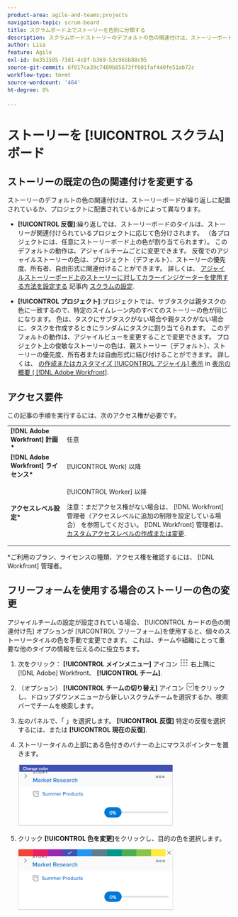 ```yaml
---
product-area: agile-and-teams;projects
navigation-topic: scrum-board
title: スクラムボード上でストーリーを色別に分類する
description: スクラムボードストーリーのデフォルトの色の関連付けは、ストーリーボードがイテレーションに配置されているか、プロジェクトに配置されているかによって異なります。
author: Lisa
feature: Agile
exl-id: 8e351505-73d1-4c8f-b369-53c965b88c95
source-git-commit: 6f817ca39c7489b85673ff601faf440fe51ab72c
workflow-type: tm+mt
source-wordcount: '464'
ht-degree: 0%

---
```


# ストーリーを [!UICONTROL スクラム] ボード

## ストーリーの既定の色の関連付けを変更する

ストーリーのデフォルトの色の関連付けは、ストーリーボードが繰り返しに配置されているか、プロジェクトに配置されているかによって異なります。

* **[!UICONTROL 反復]**:繰り返しでは、ストーリーボードのタイルは、ストーリーが関連付けられているプロジェクトに応じて色分けされます。 （各プロジェクトには、任意にストーリーボード上の色が割り当てられます）。 このデフォルトの動作は、アジャイルチームごとに変更できます。 反復でのアジャイルストーリーの色は、プロジェクト（デフォルト）、ストーリーの優先度、所有者、自由形式に関連付けることができます。 詳しくは、 [アジャイルストーリーボード上のストーリーに対してカラーインジケーターを使用する方法を設定する](../../../agile/get-started-with-agile-in-workfront/configure-scrum.md#configur4) 記事内 [スクラムの設定](../../../agile/get-started-with-agile-in-workfront/configure-scrum.md).

* **[!UICONTROL プロジェクト]**:プロジェクトでは、サブタスクは親タスクの色に一致するので、特定のスイムレーン内のすべてのストーリーの色が同じになります。 色は、タスクにサブタスクがない場合や親タスクがない場合に、タスクを作成するときにランダムにタスクに割り当てられます。 このデフォルトの動作は、アジャイルビューを変更することで変更できます。 プロジェクト上の俊敏なストーリーの色は、親ストーリー（デフォルト）、ストーリーの優先度、所有者または自由形式に結び付けることができます。 詳しくは、 [の作成またはカスタマイズ [!UICONTROL アジャイル] 表示](../../../reports-and-dashboards/reports/reporting-elements/views-overview.md#customizing-an-agile-view) in [表示の概要 ( [!DNL Adobe Workfront]](../../../reports-and-dashboards/reports/reporting-elements/views-overview.md).

## アクセス要件

この記事の手順を実行するには、次のアクセス権が必要です。

<table style="table-layout:auto"> 
 <col> 
 </col> 
 <col> 
 </col> 
 <tbody> 
  <tr> 
   <td role="rowheader"><strong>[!DNL Adobe Workfront] 計画*</strong></td> 
   <td> <p>任意</p> </td> 
  </tr> 
  <tr> 
   <td role="rowheader"><strong>[!DNL Adobe Workfront] ライセンス*</strong></td> 
   <td> <p>[!UICONTROL Work] 以降</p> </td> 
  </tr> 
  <tr> 
   <td role="rowheader"><strong>アクセスレベル設定*</strong></td> 
   <td> <p>[!UICONTROL Worker] 以降</p> <p>注意：まだアクセス権がない場合は、 [!DNL Workfront] 管理者（アクセスレベルに追加の制限を設定している場合） を参照してください。 [!DNL Workfront] 管理者は、 <a href="../../../administration-and-setup/add-users/configure-and-grant-access/create-modify-access-levels.md" class="MCXref xref">カスタムアクセスレベルの作成または変更</a>.</p> </td> 
  </tr> 
 </tbody> 
</table>

&#42;ご利用のプラン、ライセンスの種類、アクセス権を確認するには、 [!DNL Workfront] 管理者。

## フリーフォームを使用する場合のストーリーの色の変更

アジャイルチームの設定が設定されている場合、 [!UICONTROL カードの色の関連付け先] オプションが [!UICONTROL フリーフォーム]を使用すると、個々のストーリータイルの色を手動で変更できます。 これは、チームや組織にとって重要な他のタイプの情報を伝えるのに役立ちます。

1. 次をクリック： **[!UICONTROL メインメニュー]** アイコン ![](assets/main-menu-icon.png) 右上隅に [!DNL Adobe] Workfront、 **[!UICONTROL チーム]**.

1. （オプション） **[!UICONTROL チームの切り替え]** アイコン ![チームを切り替えアイコン](assets/switch-team-icon.png)をクリックし、ドロップダウンメニューから新しいスクラムチームを選択するか、検索バーでチームを検索します。

1. 左のパネルで、「 」を選択します。 **[!UICONTROL 反復]** 特定の反復を選択するには、または **[!UICONTROL 現在の反復]**.
1. ストーリータイルの上部にある色付きのバナーの上にマウスポインターを置きます。

   ![](assets/agile-story-color1-nwe-350x140.png)

1. クリック **[!UICONTROL 色を変更]**&#x200B;をクリックし、目的の色を選択します。

   ![](assets/agile-story-color2-nwe-350x138.png)
